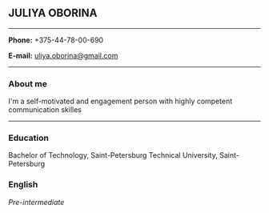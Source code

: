 ## JULIYA OBORINA

********************************************************

**Phone:** +375-44-78-00-690

**E-mail:** uliya.oborina@gmail.com
********************************************************
 
### About me

I'm a self-motivated and engagement person with highly competent communication skilles 

**********************************************************

### Education

Bachelor of Technology, Saint-Petersburg Technical University, Saint-Petersburg

### English

*Pre-intermediate*
